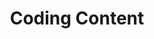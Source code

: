 ---
layout: default
title: Coding Content
slides:

    - class: title-slide

      content: |

        # Coding Content

        _Putting content on your page with HTML_

      notes: |

        Every web page has HTML at its foundations. 

        An HTML file consists of the text and images which make up the content of the web page, with some extra code added to describe the different types of content.

        HTML stands for "HyperText Markup Language", and we use HTML code to _mark up_ our content. 


    - content: |

        ## HTML With Alpacas

        Open this link in a new tab: <a href="http://codepen.io/gatherworkshops/pen/KDvtC?editors=100" target="_blank">Alpacas Code</a>

        Keep it open! We are going to be using HTML
        to make it look way better.

        {:.checkpoint}
        I have the link open in a new tab.

      notes: |

        To introduce you to HTML code, we've created some text content for you to mark up.




    - content: |

        ## CodePen Editor

        ![Screenshot of CodePen UI](assets/images/codepen-html.png){:height="350"}

        Use the **Change View** button to show the
        code on the left, and output on the right.

        {:.checkpoint}
        My layout is left-and-right like above.

      notes: |

        When you first open CodePen, the view will be split top-and-bottom. Switch to left-and-right view by clicking "Change View" and then at the bottom under "Editor Layout" click the first icon.

        **Which side is your code, and which side is the preview?**

        The white text is your code. As you make changes, they become visible in the preview area.

        **What is the first thing you notice about the code vs the preview?**

        There are "Enters" - blank lines - in the code, but not in the preview. In code blank lines, spaces and "Enters" are known as "white space".

        Add lots of "Enters" in the middle of your code - see how they don't show up? Remove them.

        Add lots of "spaces" in the middle of any sentence - see how they don't show up? Remove them.

        HTML ignores whitespace. We need to add HTML tags to get formatting.



    - class: demo
      content: |

        <iframe src="assets/demos/alpacas/"></iframe>

        ## Alpaca Text Example

        We will use code to make our output look like this.

      notes: |

        After we've completed all the steps in this chapter, your final output should look something like this.


    - content: |

        ## Headings

        ```html
        <h1>Alpacas</h1>

        An alpaca is a domesticated species of
        South American camelid. It resembles a
        small llama in appearance.
        ```
        {:.big-code .fit-code data-line="3-6"}

        Add heading tags around the word `Alpacas`.

        The word "Alpacas" should now be big and bold.
        {:.checkpoint}

      notes: |

        Let's start with some really common HTML elements.

        The first line is how we make large heading text, using the `h1` element. That's a "one" after the "h" by the way!

        **Before the big A of Alpacas, add the opening tag**

        See how *everything* after the tag turns big? You just told it where to start being big, but you also need to tell it where to stop.

        **After the word Alpacas, add the closing tag**

        Now only the word Alpacas should be big.
        
        See how the start and end of the element are written the same, except for the  extra "slash" at the end? That's a really common format in HTML.

        `<h1>` means _"start the heading here"_
        `</h1>` means _"end the heading here"_



    - content: |

        ## Subheadings

        Now use `<h2>` tags to make `Alpaca Hair` and `Habitat` big.

        ```html
        <h2>Alpaca Hair</h2>
        ```
        {:.big-code .fit-code}

        Your page should now have a main heading and two subheadings.
        {:.checkpoint}



      notes: |

        Just like we used `h1` for the most important title on the page, we can use `h2` for headings which are second most important.

        The start and end of the element are still written the same, with the extra "slash" in the closing tag.


    - content: |

        ## Sub-Subheadings

        `h1` is the biggest heading
        `h2` is the second biggest heading
        `h3` is the third biggest heading

        `h6` is the smallest heading


      notes: |

        The biggest heading is `h1` and the smallest heading is `h6`, but these numbers aren't really about the size, they're about **importance**.

        If `h1` is a heading, then `h2` is a sub-heading.

        If `h2` is a sub-heading, then `h3` is a... SUB-sub-heading.

        And `h4` is a SUB-SUB-SUB-heading! And so on, down to `h6`.

        There are only six sizes, but you should very rarely need to use all of them.

        If you somehow manage to get down to `h4`, you must be writing a *very complex textbook* - if not, you may need to re-think the structure of your web page!

        To change the size of your headings, you'll use CSS - not a different heading number! We'll get to that shortly :)


    - content: |

        ## Paragraphs

        Now use `<p>` tags to split up your paragraphs.

        ```html
        <p>
        An alpaca is a domesticated species of 
        South American camelid. It resembles a 
        small llama in appearance.
        </p>
        ```
        {:.big-code .fit-code}

        Put a `<p>` *before* each paragraph,
        and a `</p>` *after* each paragraph.

        {:.checkpoint}
        Your paragraphs should have an empty line between them.

      notes: |

        Paragraphs of text use the `p` element.

        A paragraph of text will automatically have some space before and after it.

        Add an opening `<p>` tag and a closing `</p>` tag around each of the 5 paragraphs in your code.

        Even though some of the paragraph tags appear to do nothing at first, add all 5 sets because these HTML tags allow us to add design with CSS later on.


    - content: |

        ## Link Tags

        ```html
        <a>Wikipedia</a>
        ```
        {:.big-code .fit-code}

        In the last paragraph, add `a` tags around the word Wikipedia.

        Nothing will change yet, we have more to do!
        {:.checkpoint}


      notes: |

        Links help us connect our website to the rest of the World Wide Web.

        The `a` element stands for "anchor" but you can think of it as meaning "action" if that's easier to remember. 
        
        Clicking a link takes you to another web page.


    - content: |

        ## Link href

        Now add the `href` attribute to the opening tag.

        ```html
        <a href="#">Wikipedia</a>
        ```
        {:.big-code .fit-code}

        Your link should be blue, but not clickable yet.
        {:.checkpoint}

      notes: |

        The `href` thing we just added is known as an "attribute" - it's how we add extra information to an HTML tag.

        Attributes always go **inside an opening tag**, between the `<` `>` triangle brackets.

        Attributes always look like `option="value"`, with the equals sign and quotation marks.

        Pay close attention to the **syntax** here. Syntax is all the punctuation we use in code, like the `"` quotation marks and the `=` equals sign. It needs to be exact. Make sure your link has turned blue before continuing!

        The `#` hashtag is a placeholder. We can use it when we don't know what page we want to link to yet. We're going to replace it in the next step!


    - content: |

        ## Link URL

        Replace the `#` hashtag with a link to an actual web page.
        A good link to use would be the Wikipedia page for Alpacas.

        ```html
        <a href="http://en.wikipedia.org/wiki/Alpaca">Wikipedia</a>
        ```
        {:.fit-code}

        Your link should now work when you click it.
        {:.checkpoint}

      notes: |

        The attribute `href` stands for "**h**yperlink **ref**erence" which is just a fancy way of saying "website address".

        The `href` attribute is what we use to tell a link where it should link to.


    - content: |
    
        ## Adding Images

        At the very bottom of your code, on a new line,
        add a new `img` tag with a `src` attribute.

        ```html
        <img src="#">
        ```
        {:.big-code .fit-code}

        You should see a small box with a "broken image" icon.
        {:.checkpoint} 

      notes: |

        The image tag is an odd one - where is its closing tag?

        That's the trick, it doesn't have one! Images need only an opening tag. They are a **self-closing** tag.
        
        They also need the `src` source attribute, which says where on the Internet the actual image is stored.

        Here we are using a hashtag as the source. Just like with links, we can use the hashtag until we know the actual image URL we want to use.


    - content: |

        ## Image Source

        Find an image online, and copy the link to it.

        ```html
        <img src="http://placekitten.com/200/300">
        ```
        {:.big-code .fit-code}

        Replace the `#` as the `src` value, using paste.

        Your image should now be visible.
        {:.checkpoint}

      notes: |

        Setting the image source to a valid image link should make the image show up on your page.

        Occasionally this won't work, such as if you link directly from Google's cached images, or if you link to an image on a site which is blocking image linking.

        Linking to an image doesn't copy it to your site, it loads the image from the original location every time you load the page. If the original owner takes the image offline, it will disappear from your site.


    - content: |

        ## Image Size

        ```html
        <img src="http://placekitten.com/200/300" height="100">
        ```
        {:.big-code .fit-code}

        **`height` is the height of the image**<br>
        This is optional, it is the height in pixels. 

      notes: |

        The width and height of an image is considered to be part of its design, so we should really be setting the width and height from CSS **not** from HTML.

        We'll use the `height` attribute for now, because we haven't done CSS yet.


    - content: |

        ## More Images

        Add at least two more images to your page.

        ```html
        <img src="http://placekitten.com/200/300" height="100">
        <img src="http://placekitten.com/300/400" height="100">
        <img src="http://placekitten.com/100/150" height="100">
        ```
        {:.big-code .fit-code}

        Your page should now have at least three images.
        {:.checkpoint}

      notes: |

        Notice that you need a whole separate image tag for every image you want to include.

        Usually, you would put each image on a new line in your code to make it easy to read.


    - class: demo
      content: |

        <iframe src="assets/demos/alpacas/"></iframe>

        ## Final Result

        Your own output window should now look something like this.

        [Edit on CodePen](http://codepen.io/gatherworkshops/pen/gbyXgo?editors=1000){: target="_blank"}

      notes: |

        Your HTML demo page should now be pretty much done!

        If you'd like to see the code we wrote for it, you can explore the HTML and CSS for it on [CodePen](http://codepen.io/gatherworkshops/pen/gbyXgo?editors=1000){: target="_blank"}.

        If your own page doesn't look like the example, check that all your tags are correct!

        Remember most tags come in pairs:

        - `<h1>` `</h1>`
        - `<h2>` `</h2>`
        - `<p>` `</p>`
        - `<a href="#">` `</a>`

        But images only need one tag:
        
        - `<img src="#">`



    - content: |

        ## What We Learned

        - **Headings**
          Biggest is `h1`, smallest is `h6`, and size is based on heading importance
        - **Paragraphs**
          Split our content up into manageable pieces.
        - **Images**
          They only have an opening tag, and use `src` to load an image.
        - **Links**
          Use the `href` attribute to link to another page on the web.
        {:.flex-list}


      notes: |

        We only covered a few HTML elements, but there is heaps that we can do with them!




    - content: |

        ![Thumbs Up!]([[BASE_URL]]/theme/assets/images/thumbs-up.svg){: height="200" }

        ## Coding Content: Complete!

        Great, now it's time to do some design...

        [Take me to the next chapter!](css-basics.html)

      notes: |

        Great, now it's time to do some design...


---